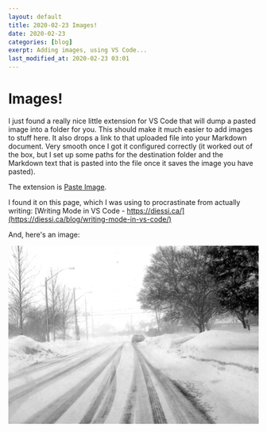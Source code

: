 ```yaml
---
layout: default
title: 2020-02-23 Images!
date: 2020-02-23
categories: [blog]
exerpt: Adding images, using VS Code...
last_modified_at: 2020-02-23 03:01
---
```

# Images!

I just found a really nice little extension for VS Code that will dump a pasted image into a folder for you. This should make it much easier to add images to stuff here. It also drops a link to that uploaded file into your Markdown document. Very smooth once I got it configured correctly (it worked out of the box, but I set up some paths for the destination folder and the Markdown text that is pasted into the file once it saves the image you have pasted).

The extension is [Paste Image](https://marketplace.visualstudio.com/items?itemName=mushan.vscode-paste-image).

I found it on this page, which I was using to procrastinate from actually writing: [Writing Mode in VS Code - https://diessi.ca/](https://diessi.ca/blog/writing-mode-in-vs-code/)

And, here's an image:


![](assets/2020-02-23-21-44-32.png)